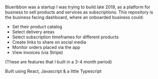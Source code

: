 Blueribbon was a startup I was trying to build late 2019, as a platform for business to sell products and services as subscriptions. 
This repository is the business facing dashboard, where an onboarded business could:

- Set their product catalog
- Select delivery areas
- Select subscription timeframes for different products
- Create links to share on social media
- Monitor orders placed via the app
- View invoices (via Stripe)

(These are features that I built in a 3-4 month period)

Built using React, Javascript & a little Typescript
